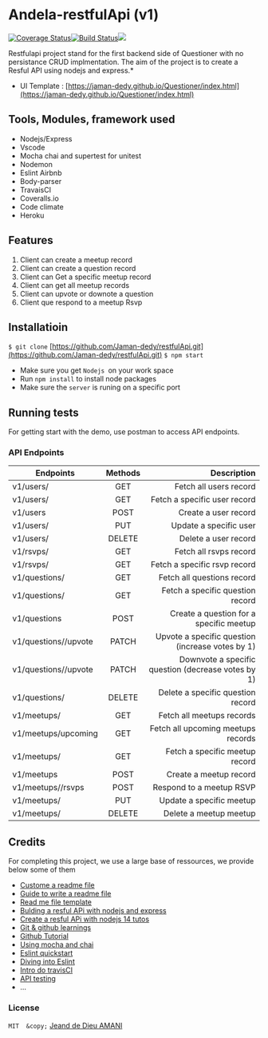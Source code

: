 # Andela-restfulApi (v1)

[![Coverage Status](https://coveralls.io/repos/github/Jaman-dedy/restfulApi/badge.svg?branch=develop)](https://coveralls.io/github/Jaman-dedy/restfulApi?branch=develop)[![Build Status](https://travis-ci.org/Jaman-dedy/restfulApi.svg?branch=develop)](https://travis-ci.org/Jaman-dedy/restfulApi)<a href="https://codeclimate.com/github/Jaman-dedy/restfulApi/maintainability"><img src="https://api.codeclimate.com/v1/badges/fa9a68ad97ec6318c878/maintainability" /></a>


Restfulapi project stand for the first backend side of Questioner with no persistance CRUD implmentation. The aim of the project is to create a Resful API using nodejs and express.*

* UI Template : [https://jaman-dedy.github.io/Questioner/index.html](https://jaman-dedy.github.io/Questioner/index.html)


## Tools, Modules, framework used

* Nodejs/Express
* Vscode
* Mocha chai and supertest for unitest
* Nodemon
* Eslint Airbnb
* Body-parser
* TravaisCI
* Coveralls.io
* Code climate
* Heroku

## Features

1. Client can create a meetup record
2. Client can create a question record
3. Client can Get a specific meetup record
4. Client can get all meetup records
5. Client can upvote or downote a question
6. Client que respond to a meetup Rsvp


## Installatioin


`$ git clone` [https://github.com/Jaman-dedy/restfulApi.git](https://github.com/Jaman-dedy/restfulApi.git)
`$ npm start`   


* Make sure you get `Nodejs `on your work space
* Run `npm install` to install node packages
* Make sure the `server` is runing on a specific port

## Running tests

For getting start with the demo, use postman to access API endpoints.

### API Endpoints

|         Endpoints              |   Methods       |               Description                           |
| -------------------------------|:---------------:| ---------------------------------------------------:|
|         v1/users/              |     GET         |  Fetch all users record                             |
|      v1/users/<userId>         |     GET         |  Fetch a specific user record                       |
|         v1/users               |     POST        |  Create a user record                               |
|      v1/users/<userId>         |     PUT         |  Update a specific user                             |
|      v1/users/<userId>         |     DELETE      |  Delete a user record                               |
|         v1/rsvps/              |     GET         |  Fetch all rsvps record                             |
|      v1/rsvps/<rsvpId>         |     GET         |  Fetch a specific rsvp record                       |
|        v1/questions/           |     GET         |  Fetch all questions record                         |
|  v1/questions/<questionId>     |     GET         |  Fetch a specific question record                   |
|        v1/questions            |     POST        |  Create a question for a specific meetup            |
|v1/questions/<questionId>/upvote|     PATCH       |  Upvote a specific question (increase votes by 1)   |
|v1/questions/<questionId>/upvote|     PATCH       |  Downvote a specific question (decrease votes by 1) |
|  v1/questions/<questionId>     |     DELETE      |  Delete a specific question record                  |
|         v1/meetups/            |     GET         |  Fetch all meetups records                          |
|    v1/meetups/upcoming         |     GET         |  Fetch all upcoming meetups records                 |
|    v1/meetups/<meetupId>       |     GET         |  Fetch a specific meetup record                     |
|         v1/meetups             |     POST        |  Create a meetup record                             |
|  v1/meetups/<meetupId>/rsvps   |     POST        |  Respond to a meetup RSVP                           |
|      v1/meetups/<userId>       |     PUT         |  Update a specific meetup                           |
|      v1/meetups/<userId>       |     DELETE      |  Delete a meetup meetup                             |


## Credits

For completing this project, we use a large base of ressources, we provide below some of them

* [Custome a readme file](https://github.com/adam-p/markdown-here/wiki/Markdown-Cheatsheet#tables)
* [Guide to write a readme file](https://medium.com/@meakaakka/a-beginners-guide-to-writing-a-kickass-readme-7ac01da88ab3)
* [Read me file template](https://gist.github.com/PurpleBooth/109311bb0361f32d87a2)
* [Bulding a resful APi with nodejs and express](https://www.youtube.com/watch?v=pKd0Rpw7O48)
* [Create a resful APi with nodejs 14 tutos](https://www.youtube.com/watch?v=0oXYLzuucwE&list=PL55RiY5tL51q4D-B63KBnygU6opNPFk_q)
* [Git & github learnings](https://www.youtube.com/watch?v=SWYqp7iY_Tc&t=173s)
* [Github Tutorial](https://www.youtube.com/watch?v=xuB1Id2Wxak&t=198s)
* [Using mocha and chai](https://www.youtube.com/watch?v=MLTRHc5dk6s)
* [Eslint quickstart](https://www.youtube.com/watch?v=qhuFviJn-es&t=435s)
* [Diving into Eslint](https://www.youtube.com/watch?v=nxxl2H_TOTc&list=PLMWjeRChIK6bnp6qaS3rxLGCpc9aQYzEE)
* [Intro do travisCI](https://www.youtube.com/watch?v=EZ3jbORVFHQ&t=10s)
* [API testing](https://hackernoon.com/api-testing-using-supertest-1f830ce838f1)
* ...

### License
` MIT  &copy; ` [Jeand de Dieu AMANI](https://github.com/Jaman-dedy)







